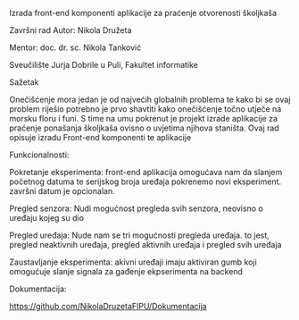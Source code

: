 Izrada front-end komponenti aplikacije za praćenje otvorenosti školjkaša

Završni rad Autor: Nikola Družeta

Mentor:  doc. dr. sc. Nikola Tanković

Sveučilište Jurja Dobrile u Puli, Fakultet informatike

Sažetak

Onečišćenje mora jedan je od najvećih globalnih problema te kako bi se ovaj problem riješio potrebno je prvo shavtiti kako onečišćenje točno utječe na morsku floru i funi. S time na umu pokrenut je projekt izrade aplikacije za praćenje ponašanja školjkaša ovisno o uvjetima njihova staništa. Ovaj rad opisuje izradu Front-end komponenti te aplikacije

Funkcionalnosti:

Pokretanje eksperimenta: front-end aplikacija omogućava nam da slanjem početnog datuma te serijskog broja uređaja pokrenemo novi eksperiment. završni datum je opcionalan.

Pregled senzora: Nudi mogućnost pregleda svih senzora, neovisno o uređaju kojeg su dio

Pregled uređaja: Nude nam se tri mogućnosti pregleda uređaja. to jest, pregled neaktivnih uređaja, pregled aktivnih uređaja i pregled svih uređaja

Zaustavljanje eksperimenta: akivni uređaji imaju aktiviran gumb koji omogućuje slanje signala za gađenje ekpserimenta na backend


Dokumentacija: 

https://github.com/NikolaDruzetaFIPU/Dokumentacija
